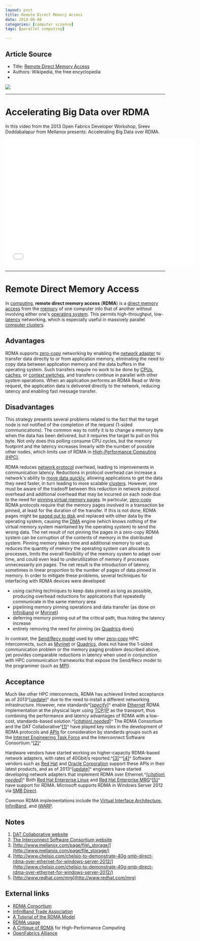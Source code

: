 ```yaml
---
layout: post
title: Remote Direct Memory Access
date: 2014-06-08
categories: [computer science]
tags: [parallel computing]

---
```


## Article Source
* Title: [Remote Direct Memory Access](http://en.wikipedia.org/wiki/Remote_direct_memory_access)
* Authors:  Wikipedia, the free encyclopedia
* 
[![](http://sungsoo.github.com/images/rdma.png)](http://sungsoo.github.com/images/rdma.png)

---

# Accelerating Big Data over RDMA

In this video from the 2013 Open Fabrics Developer Workshop, Sreev Doddabalapur from Mellanox presents: Accelerating Big Data over RDMA.

<iframe width="600" height="400" src="//www.youtube.com/embed/n-FInuf0GB0" frameborder="0" allowfullscreen></iframe>

---

# Remote Direct Memory Access

In [computing](http://en.wikipedia.org/wiki/Computing "Computing"), **remote direct memory
access** (**RDMA**) is a [direct memory
access](http://en.wikipedia.org/wiki/Direct_memory_access "Direct memory access") from the
[memory](http://en.wikipedia.org/wiki/Main_memory "Main memory") of one computer into that of
another without involving either one's [operating
system](http://en.wikipedia.org/wiki/Operating_system "Operating system"). This permits
high-throughput,
low-[latency](http://en.wikipedia.org/wiki/Latency_(engineering) "Latency (engineering)")
networking, which is especially useful in massively parallel [computer
clusters](http://en.wikipedia.org/wiki/Computer_cluster "Computer cluster").


## Advantages


RDMA supports [zero-copy](http://en.wikipedia.org/wiki/Zero-copy "Zero-copy") networking by
enabling the [network adapter](http://en.wikipedia.org/wiki/Network_adapter "Network adapter")
to transfer data directly to or from application memory, eliminating the
need to copy data between application memory and the data buffers in the
operating system. Such transfers require no work to be done by
[CPUs](http://en.wikipedia.org/wiki/Central_processing_unit "Central processing unit"),
[caches](http://en.wikipedia.org/wiki/CPU_cache "CPU cache"), or [context
switches](http://en.wikipedia.org/wiki/Context_switch "Context switch"), and transfers continue
in parallel with other system operations. When an application performs
an RDMA Read or Write request, the application data is delivered
directly to the network, reducing latency and enabling fast message
transfer.


## Disadvantages

This strategy presents several problems related to the fact that the
target node is not notified of the completion of the request (1-sided
communications). The common way to notify it is to change a memory byte
when the data has been delivered, but it requires the target to poll on
this byte. Not only does this polling consume CPU cycles, but the memory
footprint and the latency increases linearly with the number of possible
other nodes, which limits use of RDMA in [High-Performance Computing
(HPC)](http://en.wikipedia.org/wiki/High-performance_computing "High-performance computing").

RDMA reduces [network
protocol](http://en.wikipedia.org/wiki/Protocol_(computing) "Protocol (computing)") overhead,
leading to improvements in communication latency. Reductions in protocol
overhead can increase a network's ability to [move data
quickly](http://en.wikipedia.org/wiki/Network_performance "Network performance"), allowing
applications to get the data they need faster, in turn leading to more
scalable [clusters](http://en.wikipedia.org/wiki/Computer_cluster "Computer cluster"). However,
one must be aware of the tradeoff between this reduction in network
protocol overhead and additional overhead that may be incurred on each
node due to the need for [pinning virtual memory
pages](http://en.wikipedia.org/wiki/Virtual_memory#Permanently_resident_pages "Virtual memory").
In particular, [zero-copy](http://en.wikipedia.org/wiki/Zero-copy "Zero-copy") RDMA protocols
require that the memory pages involved in a transaction be pinned, at
least for the duration of the transfer. If this is not done, RDMA pages
might be [paged out to disk](http://en.wikipedia.org/wiki/Paging "Paging") and replaced with
other data by the operating system, causing the
[DMA](http://en.wikipedia.org/wiki/Direct_memory_access "Direct memory access") engine (which
knows nothing of the virtual memory system maintained by the operating
system) to send the wrong data. The net result of not pinning the pages
in a zero-copy RDMA system can be corruption of the contents of memory
in the distributed system. Pinning memory takes time and additional
memory to set up, reduces the quantity of memory the operating system
can allocate to processes, limits the overall flexibility of the memory
system to adapt over time, and could even lead to underutilization of
memory if processes unnecessarily pin pages. The net result is the
introduction of latency, sometimes in linear proportion to the number of
pages of data pinned in memory. In order to mitigate these problems,
several techniques for interfacing with RDMA devices were developed:

-   using caching techniques to keep data pinned as long as possible,
    producing overhead reductions for applications that repeatedly
    communicate in the same memory area
-   pipelining memory pinning operations and data transfer (as done on
    [Infiniband](http://en.wikipedia.org/wiki/Infiniband "Infiniband") or
    [Myrinet](http://en.wikipedia.org/wiki/Myrinet "Myrinet"))
-   deferring memory pinning out of the critical path, thus hiding the
    latency increase
-   entirely removing the need for pinning (as
    [Quadrics](http://en.wikipedia.org/wiki/Quadrics "Quadrics") does)

In contrast, the [Send/Recv
model](/w/index.php?title=Send/Recv_model&action=edit&redlink=1 "Send/Recv model (page does not exist)")
used by other [zero-copy](http://en.wikipedia.org/wiki/Zero-copy "Zero-copy") HPC
interconnects, such as [Myrinet](http://en.wikipedia.org/wiki/Myrinet "Myrinet") or
[Quadrics](http://en.wikipedia.org/wiki/Quadrics "Quadrics"), does not have the 1-sided
communication problem or the memory paging problem described above, yet
provides comparable reductions in latency when used in conjunction with
HPC communication frameworks that expose the Send/Recv model to the
programmer (such as
[MPI](http://en.wikipedia.org/wiki/Message_Passing_Interface "Message Passing Interface")).


## Acceptance
Much like other HPC interconnects, RDMA has achieved limited acceptance
as of
2013^[[update]](//en.wikipedia.org/w/index.php?title=Remote_direct_memory_access&action=edit)^
due to the need to install a different networking infrastructure.
However, new
standards^[*[specify](http://en.wikipedia.org/wiki/Wikipedia:Citing_sources "Wikipedia:Citing sources")*]^
enable [Ethernet](http://en.wikipedia.org/wiki/Ethernet "Ethernet") RDMA implementation at the
physical layer using
[TCP](http://en.wikipedia.org/wiki/Transmission_Control_Protocol "Transmission Control Protocol")/[IP](http://en.wikipedia.org/wiki/Internet_Protocol "Internet Protocol")
as the transport, thus combining the performance and latency advantages
of RDMA with a low-cost, standards-based
solution.^[*[citation\\ needed](http://en.wikipedia.org/wiki/Wikipedia:Citation_needed "Wikipedia:Citation needed")*]^
The RDMA Consortium and the DAT Collaborative^[[1]](#cite_note-1)^ have
played key roles in the development of RDMA protocols and
[APIs](http://en.wikipedia.org/wiki/Application_programming_interface "Application programming interface")
for consideration by standards groups such as the [Internet Engineering
Task
Force](http://en.wikipedia.org/wiki/Internet_Engineering_Task_Force "Internet Engineering Task Force")
and the Interconnect Software Consortium.^[[2]](#cite_note-2)^

Hardware vendors have started working on higher-capacity RDMA-based
network adapters, with rates of 40Gbit/s
reported.^[[3]](#cite_note-3)^^[[4]](#cite_note-4)^ Software vendors
such as [Red Hat](http://en.wikipedia.org/wiki/Red_Hat "Red Hat") and [Oracle
Corporation](http://en.wikipedia.org/wiki/Oracle_Corporation "Oracle Corporation") support
these APIs in their latest products, and as of
2013^[[update]](//en.wikipedia.org/w/index.php?title=Remote_direct_memory_access&action=edit)^
engineers have started developing network adapters that implement RDMA
over
Ethernet.^[*[citation\\ needed](http://en.wikipedia.org/wiki/Wikipedia:Citation_needed "Wikipedia:Citation needed")*]^
Both [Red Hat Enterprise
Linux](http://en.wikipedia.org/wiki/Red_Hat_Enterprise_Linux "Red Hat Enterprise Linux") and
[Red Hat Enterprise
MRG](http://en.wikipedia.org/wiki/Red_Hat_Enterprise_MRG "Red Hat Enterprise MRG")^[[5]](#cite_note-5)^
have support for RDMA. Microsoft supports RDMA in Windows Server 2012
via [SMB Direct](http://en.wikipedia.org/wiki/Server_Message_Block "Server Message Block").

Common RDMA implementations include the [Virtual Interface
Architecture](http://en.wikipedia.org/wiki/Virtual_Interface_Architecture "Virtual Interface Architecture"),
[InfiniBand](http://en.wikipedia.org/wiki/InfiniBand "InfiniBand"), and
[iWARP](http://en.wikipedia.org/wiki/IWARP "IWARP").

## Notes
1. [DAT Collaborative
    website](http://www.datcollaborative.org/)
2.  [The Interconnect Software Consortium
    website](http://www.opengroup.org/icsc/)
3.  [http://www.mellanox.com/page/file\_storage/](http://www.mellanox.com/page/file_storage/)
4.  [http://www.chelsio.com/chelsio-to-demonstrate-40g-smb-direct-rdma-over-ethernet-for-windows-server-2012/](http://www.chelsio.com/chelsio-to-demonstrate-40g-smb-direct-rdma-over-ethernet-for-windows-server-2012/)
5.  [http://www.redhat.com/mrg](http://www.redhat.com/mrg)

## External links
-   [RDMA Consortium](http://www.rdmaconsortium.org/home)
-   [InfiniBand Trade Association](http://www.infinibandta.org/home)
-   [A Tutorial of the RDMA
    Model](http://www.hpcwire.com/features/17887604.html)
-   [RDMA usage](http://www.hpcwire.com/features/17888274.html)
-   [A Critique of
    RDMA](http://www.hpcwire.com/hpcwire/2006-08-18/a_critique_of_rdma-1.html)
    for High-Performance Computing
-   [OpenFabrics Alliance](http://www.openfabrics.org)